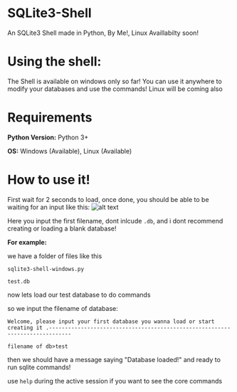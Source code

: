 # SQLite3-Shell
An SQLite3 Shell made in Python, By Me!, Linux Availlabilty soon!
# Using the shell:
The Shell is available on windows only so far! You can use it anywhere to modify your databases and use the commands! Linux will be coming also
# Requirements

**Python Version:** Python 3+

**OS:** Windows (Available), Linux (Available)
# How to use it!
First wait for 2 seconds to load, once done, you should be able to be waiting for an input like this:
![alt text](https://cdn.discordapp.com/attachments/435865641619161108/462563610531463169/unknown.png)

Here you input the first filename, dont inlcude `.db`, and i dont recommend creating or loading a blank database!

**For example:**

we have a folder of files like this

`sqlite3-shell-windows.py`

`test.db`

now lets load our test database to do commands

so we input the filename of database:

`Welcome, please input your first database you wanna load or start creating it
.-----------------------------------------------------------------------------`

`filename of db>test`

then we should have a message saying "Database loaded!" and ready to run sqlite commands!

use `help` during the active session if you want to see the core commands
